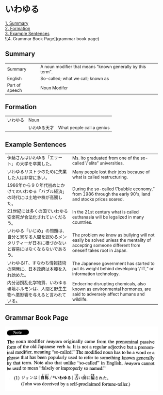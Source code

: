 # いわゆる

[1. Summary](#summary)<br>
[2. Formation](#formation)<br>
[3. Example Sentences](#example-sentences)<br>
![4. Grammar Book Page](grammar book page)<br>


## Summary

<table><tr>   <td>Summary</td>   <td>A noun modifier that means “known generally by this term”.</td></tr><tr>   <td>English</td>   <td>So-called; what we call; known as</td></tr><tr>   <td>Part of speech</td>   <td>Noun Modifer</td></tr></table>

## Formation

<table class="table"><tbody><tr class="tr head"><td class="td"><span class="concept">いわゆる</span></td><td class="td"><span class="concept"></span><span>Noun</span></td><td class="td"></td></tr><tr class="tr"><td class="td"></td><td class="td"><span class="concept">いわゆる</span><span>天才</span></td><td class="td"><span>What people call a genius</span></td></tr></tbody></table>

## Example Sentences

<table><tr>   <td>伊藤さんはいわゆる「エリート」の大学を卒業した。</td>   <td>Ms. Ito graduated from one of the so-called \"elite” universities.</td></tr><tr>   <td>いわゆるリストラのために失業した人は非常に多い。</td>   <td>Many people lost their jobs because of what is called restructuring.</td></tr><tr>   <td>1986年から９０年代初めにかけてのいわゆる「バブル経済」の時代には土地や株が高騰した。</td>   <td>During the so-called \"bubble economy,” from 1986 through the early 90's, land and stocks prices soared.</td></tr><tr>   <td>21世紀には多くの国でいわゆる安楽死が合法化されていくだろう。</td>   <td>In the 21st century what is called euthanasia will be legalized in many countries.</td></tr><tr>   <td>いわゆる「いじめ」の問題は、自分と異なる人間を認めるメンタリティーが日本に根づかないと容易にはなくならないであろう。</td>   <td>The problem we know as bullying will not easily be solved unless the mentality of accepting someone different from oneself takes root in Japan.</td></tr><tr>   <td>いわゆるIT、すなわち情報技術の開発に、日本政府は本腰を入れ始めた。</td>   <td>The Japanese government has started to put its weight behind developing \"IT,” or information technology.</td></tr><tr>   <td>内分泌撹乱化学物質、いわゆる環境ホルモンは、人間と野生生物へ悪影響を与えると言われている。</td>   <td>Endocrine disrupting chemicals, also known as environmental hormones, are said to adversely affect humans and wildlife.</td></tr></table>

## Grammar Book Page

![](../img/Advancedいわゆる.png)

